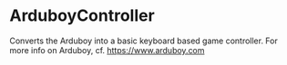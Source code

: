 # ArduboyController
Converts the Arduboy into a basic keyboard based game controller. For more info on Arduboy, cf. https://www.arduboy.com
